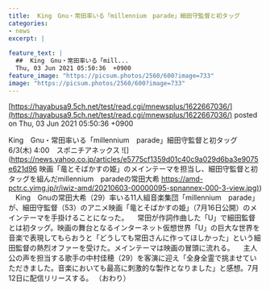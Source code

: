 ```yaml
---
title:  King　Gnu・常田率いる「millennium　parade」細田守監督と初タッグ  
categories:
- news
excerpt: |
  
feature_text: |
  ##  King　Gnu・常田率いる「mill...
  Thu, 03 Jun 2021 05:50:36  +0900
feature_image: "https://picsum.photos/2560/600?image=733"
image: "https://picsum.photos/2560/600?image=733"
---
```


[https://hayabusa9.5ch.net/test/read.cgi/mnewsplus/1622667036/](https://hayabusa9.5ch.net/test/read.cgi/mnewsplus/1622667036/)
posted on Thu, 03 Jun 2021 05:50:36  +0900

<!--more-->

King　Gnu・常田率いる「millennium　parade」細田守監督と初タッグ 6/3(木) 4:00　スポニチアネックス ![](https://news.yahoo.co.jp/articles/e5775cf1359d01c40c9a029d6ba3e9075e621d96 映画「竜とそばかすの姫」のメインテーマを担当し、細田守監督と初タッグを組んだmillennium　paradeの常田大希 [https://amd-pctr.c.yimg.jp/r/iwiz-amd/20210603-00000095-spnannex-000-3-view.jpg)](https://amd-pctr.c.yimg.jp/r/iwiz-amd/20210603-00000095-spnannex-000-3-view.jpg)) 　King　Gnuの常田大希（29）率いる11人組音楽集団「millennium　parade」が、細田守監督（53）のアニメ映画「竜とそばかすの姫」（7月16日公開）のメインテーマを手掛けることになった。 　常田が作詞作曲した「U」で細田監督とは初タッグ。映画の舞台となるインターネット仮想世界「U」の巨大な世界を音楽で表現してもらおうと「どうしても常田さんに作ってほしかった」という細田監督の熱烈オファーを受けた。メインテーマは映画の冒頭に流れる。 　主人公の声を担当する歌手の中村佳穂（29）を客演に迎え「全身全霊で挑ませていただきました。音楽においても最高に刺激的な製作となりました」と感想。7月12日に配信リリースする。 （おわり）
